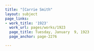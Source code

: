 ```yaml
---
title: "[Carrie Smith"
layout: subject
page_links:
- work_title: '1923'
  work_url: pages/works/1923
  page_title: Tuesday, January  9, 1923
  page_anchor: page-2276

---
```

